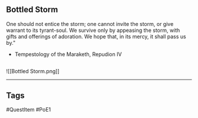## Bottled Storm
One should not entice the storm; one cannot invite the storm, or give warrant
to its tyrant-soul. We survive only by appeasing the storm, with gifts and
offerings of adoration. We hope that, in its mercy, it shall pass us by."
- Tempestology of the Maraketh, Repudion IV
## 
![[Bottled Storm.png]]

---
## Tags
#QuestItem
#PoE1